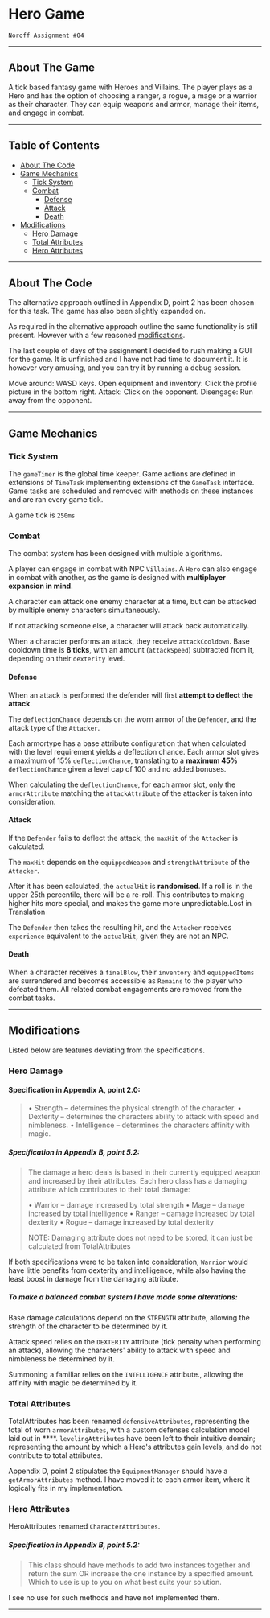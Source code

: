# Hero Game

`Noroff Assignment #04`

---

## About The Game

A tick based fantasy game with Heroes and Villains. The player plays as a Hero and has the option of choosing a ranger, a rogue, a mage or a warrior as their character. They can equip weapons and armor, manage their items, and engage in combat.

---

## Table of Contents

- [About The Code](https://github.com/weskeiser/Game-Assignment#about-the-code)
- [Game Mechanics](https://github.com/weskeiser/Game-Assignment#game-mechanics)
  - [Tick System](https://github.com/weskeiser/Game-Assignment#tick-system)
  - [Combat](https://github.com/weskeiser/Game-Assignment#combat)
    - [Defense](https://github.com/weskeiser/Game-Assignment#defense)
    - [Attack](https://github.com/weskeiser/Game-Assignment#attack)
    - [Death](https://github.com/weskeiser/Game-Assignment#death)
- [Modifications](https://github.com/weskeiser/Game-Assignment#modifications)
  - [Hero Damage](https://github.com/weskeiser/Game-Assignment#hero-damage)
  - [Total Attributes](https://github.com/weskeiser/Game-Assignment#total-attributes)
  - [Hero Attributes](https://github.com/weskeiser/Game-Assignment#hero-attributes)

---

## About The Code

The alternative approach outlined in Appendix D, point 2 has been chosen for this task. The game has also been slightly expanded on.

As required in the alternative approach outline the same functionality is still present. However with a few reasoned [modifications](https://github.com/weskeiser/Game-Assignment#task-modifications).

The last couple of days of the assignment I decided to rush making a GUI for the game. It is unfinished and I have not had time to document it. It is however very amusing, and you can try it by running a debug session.

Move around: WASD keys.
Open equipment and inventory: Click the profile picture in the bottom right.
Attack: Click on the opponent.
Disengage: Run away from the opponent.

---

## Game Mechanics

### Tick System

The `gameTimer` is the global time keeper. Game actions are defined in extensions of `TimeTask` implementing extensions of the `GameTask` interface. Game tasks are scheduled and removed with methods on these instances and are ran every game tick.

A game tick is `250ms`

### Combat

The combat system has been designed with multiple algorithms.

A player can engage in combat with NPC `Villains`. A `Hero` can also engage in combat with another, as the game is designed with **multiplayer expansion in mind**.

A character can attack one enemy character at a time, but can be attacked by multiple enemy characters simultaneously.

If not attacking someone else, a character will attack back automatically.

When a character performs an attack, they receive `attackCooldown`. Base cooldown time is **8 ticks**, with an amount (`attackSpeed`) subtracted from it, depending on their `dexterity` level.

#### Defense

When an attack is performed the defender will first **attempt to deflect the attack**.

The `deflectionChance` depends on the worn armor of the `Defender`, and the attack type of the `Attacker`.

Each armortype has a base attribute configuration that when calculated with the level requirement yields a deflection chance. Each armor slot gives a maximum of 15% `deflectionChance`, translating to a **maximum 45%** `deflectionChance` given a level cap of 100 and no added bonuses.

When calculating the `deflectionChance`, for each armor slot, only the `armorAttribute` matching the `attackAttribute` of the attacker is taken into consideration.

#### Attack

If the `Defender` fails to deflect the attack, the `maxHit` of the `Attacker` is calculated.

The `maxHit` depends on the `equippedWeapon` and `strengthAttribute` of the `Attacker`.

After it has been calculated, the `actualHit` is **randomised**. If a roll is in the upper 25th percentile, there will be a re-roll. This contributes to making higher hits more special, and makes the game more unpredictable.Lost in Translation

The `Defender` then takes the resulting hit, and the `Attacker` receives `experience` equivalent to the `actualHit`, given they are not an NPC.

#### Death

When a character receives a `finalBlow`, their `inventory` and `equippedItems` are surrendered and becomes accessible as `Remains` to the player who defeated them. All related combat engagements are removed from the combat tasks.

---

## Modifications

Listed below are features deviating from the specifications.

### Hero Damage

#### Specification in Appendix A, point 2.0:

> • Strength – determines the physical strength of the character.
> • Dexterity – determines the characters ability to attack with speed and nimbleness.
> • Intelligence – determines the characters affinity with magic.

##### Specification in Appendix B, point 5.2:

> The damage a hero deals is based in their currently equipped weapon and increased by their attributes. Each hero class has a damaging attribute which contributes to their total damage:
>
> • Warrior – damage increased by total strength
> • Mage – damage increased by total intelligence
> • Ranger – damage increased by total dexterity
> • Rogue – damage increased by total dexterity
>
> NOTE: Damaging attribute does not need to be stored, it can just be calculated from TotalAttributes

If both specifications were to be taken into consideration, `Warrior` would have little benefits from dexterity and intelligence, while also having the least boost in damage from the damaging attribute.

##### To make a balanced combat system I have made some alterations:

Base damage calculations depend on the `STRENGTH` attribute, allowing the strength of the character to be determined by it.

Attack speed relies on the `DEXTERITY` attribute (tick penalty when performing an attack), allowing the characters' ability to attack with speed and nimbleness be determined by it.

Summoning a familiar relies on the `INTELLIGENCE` attribute., allowing the affinity with magic be determined by it.

### Total Attributes

TotalAttributes has been renamed `defensiveAttributes`, representing the total of worn `armorAttributes`, with a custom defenses calculation model laid out in \*\*\*\*. `levelingAttributes` have been left to their intuitive domain; representing the amount by which a Hero's attributes gain levels, and do not contribute to total attributes.

Appendix D, point 2 stipulates the `EquipmentManager` should have a `getArmorAttributes` method. I have moved it to each armor item, where it logically fits in my implementation.

### Hero Attributes

HeroAttributes renamed `CharacterAttributes`.

##### Specification in Appendix B, point 5.2:

> This class should have methods to add two instances together and return the sum OR increase the one instance by a specified amount. Which to use is up to you on what best suits your solution.

I see no use for such methods and have not implemented them.

---
